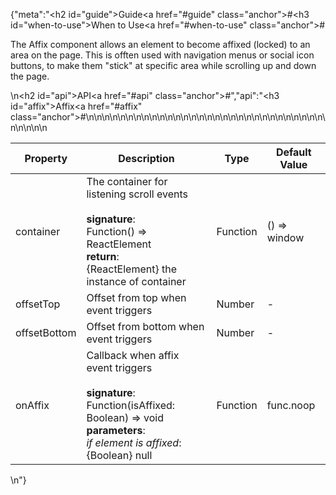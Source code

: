 {"meta":"<h2 id=\"guide\">Guide<a href=\"#guide\" class=\"anchor\">#</a></h2><h3 id=\"when-to-use\">When to Use<a href=\"#when-to-use\" class=\"anchor\">#</a></h3><p>The Affix component allows an element to become affixed (locked) to an area on the page. This is offten used with navigation menus or social icon buttons, to make them &quot;stick&quot; at specific area while scrolling up and down the page.</p>\n<h2 id=\"api\">API<a href=\"#api\" class=\"anchor\">#</a></h2>","api":"<h3 id=\"affix\">Affix<a href=\"#affix\" class=\"anchor\">#</a></h3><table>\n<thead>\n<tr>\n<th>Property</th>\n<th>Description</th>\n<th>Type</th>\n<th>Default Value</th>\n</tr>\n</thead>\n<tbody>\n<tr>\n<td>container</td>\n<td>The container for listening scroll events<br><br><strong>signature</strong>:<br>Function() =&gt; ReactElement<br><strong>return</strong>:<br>{ReactElement} the instance of container<br></td>\n<td>Function</td>\n<td>() =&gt; window</td>\n</tr>\n<tr>\n<td>offsetTop</td>\n<td>Offset from top when event triggers</td>\n<td>Number</td>\n<td>-</td>\n</tr>\n<tr>\n<td>offsetBottom</td>\n<td>Offset from bottom when event triggers</td>\n<td>Number</td>\n<td>-</td>\n</tr>\n<tr>\n<td>onAffix</td>\n<td>Callback when affix event triggers <br><br><strong>signature</strong>:<br>Function(isAffixed: Boolean) =&gt; void<br><strong>parameters</strong>:<br><em>if element is affixed</em>: {Boolean} null</td>\n<td>Function</td>\n<td>func.noop</td>\n</tr>\n</tbody>\n</table>\n"}
